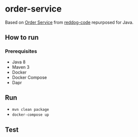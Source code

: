 # order-service
Based on [Order Service](https://github.com/Azure/reddog-code/tree/master/RedDog.OrderService) from [reddog-code](https://github.com/Azure/reddog-code) repurposed for Java.

## How to run
### Prerequisites
- Java 8
- Maven 3
- Docker
- Docker Compose
- Dapr
## Run
- `mvn clean package`
- `docker-compose up`
## Test
